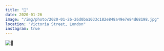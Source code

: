 ```yaml
---
title: "🔮"
date: 2020-01-26
image: "/img/photo/2020-01-26-26d0ba1033c182e848a49e7e84d68198.jpg"
location: "Victoria Street, London"
instagram: true
---
```


![🔮](/img/photo/2020-01-26-26d0ba1033c182e848a49e7e84d68198.jpg)
